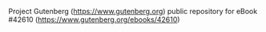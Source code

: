 Project Gutenberg (https://www.gutenberg.org) public repository for eBook #42610 (https://www.gutenberg.org/ebooks/42610)
